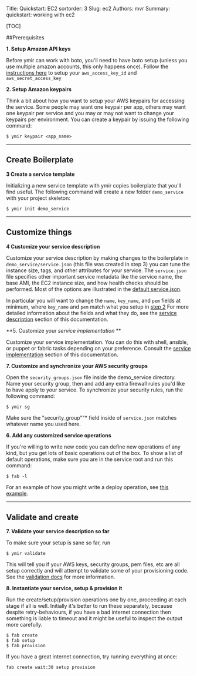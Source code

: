 Title: Quickstart: EC2
sortorder: 3
Slug: ec2
Authors: mvr
Summary: quickstart: working with ec2

[TOC]

##Prerequisites

**1. Setup Amazon API keys**

Before ymir can work with boto, you'll need to have boto setup (unless you use multiple amazon accounts, this only happens once).  Follow the [instructions here](http://boto.readthedocs.org/en/latest/boto_config_tut.html) to setup your `aws_access_key_id` and `aws_secret_access_key`

**2. Setup Amazon keypairs**

Think a bit about how you want to setup your AWS keypairs for accessing the service.  Some people may want one keypair per app, others may want one keypair per service and you may or may not want to change your keypairs per environment.  You can create a keypair by issuing the following command:


    $ ymir keypair <app_name>


-----------------------------------------------------------

## Create Boilerplate



**3 Create a service template**

Initializing a new service template with ymir copies boilerplate that you'll find useful.  The following command will create a new folder `demo_service` with your project skeleton:


    $ ymir init demo_service

-----------------------------------------------------------

## Customize things

**4 Customize your service description**

Customize your service description by making changes to the boilerplate in `demo_service/service.json` (this file was created in step 3) you can tune the instance size, tags, and other attributes for your service. The `service.json` file specifies other important service metadata like the service name, the base AMI, the EC2 instance size, and how health checks should be performed.  Most of the options are illustrated in the [default service.json](https://github.com/mattvonrocketstein/ymir/blob/master/ymir/skeleton/service.json).

In particular you will want to change the `name`, `key_name`, and `pem` fields at minimum, where `key_name` and `pem` match what you setup in [step 2](#create_keypairs)  For more detailed information about the fields and what they do, see the [service description](service-description.html#ec2-summary) section of this documentation.

**5. Customize your *service implementation* **

Customize your service implementation.  You can do this with shell, ansible, or puppet or fabric tasks depending on your preference.  Consult the [service implementation](service-implementation.html) section of this documentation.

**7.  Customize and synchronize your AWS security groups**

Open the `security_groups.json` file inside the demo_service directory.  Name your security group, then and add any extra firewall rules you'd like to have apply to your service.  To synchronize your security rules, run the following command:

    $ ymir sg

Make sure the "security_group""* field inside of `service.json` matches whatever name you used here.

**6. Add any customized service operations**

If you're willing to write new code you can define new operations of any kind, but you get lots of basic operations out of the box.  To show a list of default operations, make sure you are in the service root and run this command:

    $ fab -l

For an example of how you might write a deploy operation, see [this example](examples.html#custom-operation).

-----------------------------------------------------------

## Validate and create

**7.  Validate your service description so far**

To make sure your setup is sane so far, run

    $ ymir validate

This will tell you if your AWS keys, security groups, pem files, etc are all setup correctly and will attempt to validate some of your provisioning code.  See the [validation docs](misc.html#validating-boilerplate) for more information.

**8. Instantiate your service, setup & provision it**

Run the create/setup/provision operations one by one, proceeding at each stage if all is well.  Initially it's better to run these separately, because despite retry-behaviours, if you have a bad internet connection then something is liable to timeout and it might be useful to inspect the output more carefully.

    $ fab create
    $ fab setup
    $ fab provision

If you have a great internet connection, try running everything at once:

    fab create wait:30 setup provision
